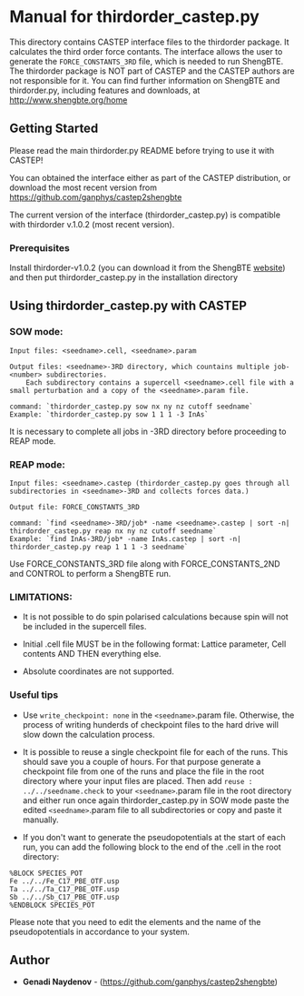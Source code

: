 # Manual for thirdorder_castep.py 

This directory contains CASTEP interface files to the thirdorder package. It calculates the third order force contants. The interface allows the user to generate the `FORCE_CONSTANTS_3RD` file, which is needed to run ShengBTE.
The thirdorder package is NOT part of CASTEP and the CASTEP authors are not responsible for it.
You can find further information on ShengBTE and thirdorder.py, including features and downloads, at http://www.shengbte.org/home

## Getting Started

Please read the main thirdorder.py README before trying to use it with CASTEP! 

You can obtained the interface either as part of the CASTEP distribution, or download the most recent version from https://github.com/ganphys/castep2shengbte

The current version of the interface (thirdorder_castep.py) is compatible with thirdorder v.1.0.2 (most recent version).

### Prerequisites

Install thirdorder-v1.0.2 (you can download it from the ShengBTE [website](http://www.shengbte.org/downloads)) and then put thirdorder_castep.py in the installation directory

## Using thirdorder_castep.py with CASTEP

### SOW mode:
 	Input files: <seedname>.cell, <seedname>.param

	Output files: <seedname>-3RD directory, which countains multiple job-<number> subdirectories. 
       	Each subdirectory contains a supercell <seedname>.cell file with a small perturbation and a copy of the <seedname>.param file.

	command: `thirdorder_castep.py sow nx ny nz cutoff seedname` 
 	Example: `thirdorder_castep.py sow 1 1 1 -3 InAs`

It is necessary to complete all jobs in <seedname>-3RD directory before proceeding to REAP mode. 

### REAP mode:
	Input files: <seedname>.castep (thirdorder_castep.py goes through all subdirectories in <seedname>-3RD and collects forces data.)
 
	Output file: FORCE_CONSTANTS_3RD

	command: `find <seedname>-3RD/job* -name <seedname>.castep | sort -n| thirdorder_castep.py reap nx ny nz cutoff seedname`
 	Example: `find InAs-3RD/job* -name InAs.castep | sort -n| thirdorder_castep.py reap 1 1 1 -3 seedname`

Use FORCE_CONSTANTS_3RD file along with FORCE_CONSTANTS_2ND and CONTROL to perform a ShengBTE run.

### LIMITATIONS: 
- It is not possible to do spin polarised calculations because spin will not be included in the supercell files.

- Initial <seedname>.cell file MUST be in the following format:
	  Lattice parameter, Cell contents AND THEN everything else.
- Absolute coordinates are not supported.

### Useful tips

- Use `write_checkpoint: none` in the `<seedname>`.param file. Otherwise, the process of writing hunderds of checkpoint files to the hard drive will slow down the calculation process.
 
- It is possible to reuse a single checkpoint file for each of the runs. This should save you a couple of hours. For that purpose generate a checkpoint file from one of the runs and place the file in the root directory where your input files are placed. Then add `reuse : ../../seedname.check` to your `<seedname>`.param file in the root directory and either run once again thirdorder_castep.py in SOW mode paste the edited `<seedname>`.param file to all subdirectories or copy and paste it manually.

- If you don't want to generate the pseudopotentials at the start of each run, you can add the following block to the end of the <seedname>.cell in the root directory:

```
%BLOCK SPECIES_POT
Fe ../../Fe_C17_PBE_OTF.usp
Ta ../../Ta_C17_PBE_OTF.usp
Sb ../../Sb_C17_PBE_OTF.usp
%ENDBLOCK SPECIES_POT
```

Please note that you need to edit the elements and the name of the pseudopotentials in accordance to your system.

## Author

* **Genadi Naydenov** - (https://github.com/ganphys/castep2shengbte)

